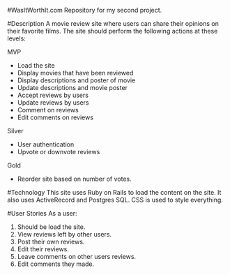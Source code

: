 #WasItWorthIt.com
Repository for my second project.

#Description
A movie review site where users can share their opinions on their favorite films. The site should perform the following actions at these levels:

MVP
- Load the site
- Display movies that have been reviewed
- Display descriptions and poster of movie
- Update descriptions and movie poster
- Accept reviews by users
- Update reviews by users  
- Comment on reviews
- Edit comments on reviews

Silver
- User authentication
- Upvote or downvote reviews

Gold
- Reorder site based on number of votes.

#Technology
  This site uses Ruby on Rails to load the content on the site.  It also uses ActiveRecord and Postgres SQL.  CSS is used to style everything.

#User Stories
As a user:
  1. Should be load the site.
  2. View reviews left by other users.
  3. Post their own reviews.
  4. Edit their reviews.
  5. Leave comments on other users reviews.
  6. Edit comments they made.

